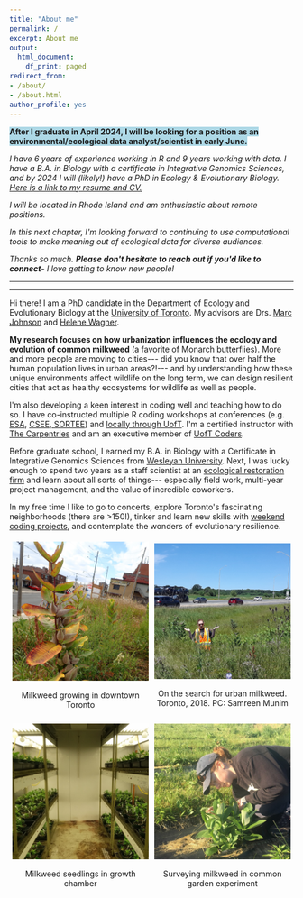 ```yaml
---
title: "About me"
permalink: /
excerpt: About me
output:
  html_document:
    df_print: paged
redirect_from:
- /about/
- /about.html
author_profile: yes
---
```


<span style="font-weight: bold; background-color: lightblue;">After I graduate in April 2024, I will be looking for a position as an environmental/ecological data analyst/scientist in early June.</span>

*I have 6 years of experience working in R and 9 years working with data. I have a B.A. in Biology with a certificate in Integrative Genomics Sciences, and by 2024 I will (likely!) have a PhD in Ecology & Evolutionary Biology. [Here is a link to my resume and CV.](/cv.md)*

*I will be located in Rhode Island and am enthusiastic about remote positions.*

*In this next chapter, I'm looking forward to continuing to use computational tools to make meaning out of ecological data for diverse audiences.*

*Thanks so much. **Please don't hesitate to reach out if you'd like to connect**- I love getting to know new people!*

------------------------------------------------------------------------

------------------------------------------------------------------------

Hi there! I am a PhD candidate in the Department of Ecology and Evolutionary Biology at the [University of Toronto](https://eeb.utoronto.ca/). My advisors are Drs. [Marc Johnson](https://evoecolab.wordpress.com/) and [Helene Wagner](http://sites.utm.utoronto.ca/wagnerlab).

**My research focuses on how urbanization influences the ecology and evolution of common milkweed** (a favorite of Monarch butterflies). More and more people are moving to cities--- did you know that over half the human population lives in urban areas?!--- and by understanding how these unique environments affect wildlife on the long term, we can design resilient cities that act as healthy ecosystems for wildlife as well as people.

I'm also developing a keen interest in coding well and teaching how to do so. I have co-instructed multiple R coding workshops at conferences (e.g. [ESA](https://sbreitbart.github.io/DataSci_for_Ecologists/), [CSEE, SORTEE](https://afilazzola.github.io/FastR/)) and [locally through UofT](https://sbreitbart.github.io/BGSS_Retreat_2021_Workshop/). I'm a certified instructor with [The Carpentries](https://carpentries.org/) and am an executive member of [UofT Coders](https://uoftcoders.github.io/).

Before graduate school, I earned my B.A. in Biology with a Certificate in Integrative Genomics Sciences from [Wesleyan University](https://www.wesleyan.edu/). Next, I was lucky enough to spend two years as a staff scientist at an [ecological restoration firm](https://princetonhydro.com/) and learn about all sorts of things--- especially field work, multi-year project management, and the value of incredible coworkers.

In my free time I like to go to concerts, explore Toronto's fascinating neighborhoods (there are >150!), tinker and learn new skills with [weekend coding projects](/portfolio.md), and contemplate the wonders of evolutionary resilience.


<div style="display: flex; justify-content: center; align-items: center; flex-wrap: wrap;">
    <div style="flex: 0 0 48%; margin: 1%;">
        <img src="./images/mw_multi.jpg" alt="Milkweed growing in downtown Toronto" style="width:100%">
        <p style="text-align:center;">Milkweed growing in downtown Toronto</p>
    </div>
    <div style="flex: 0 0 48%; margin: 1%;">
        <img src="./images/2018_fieldwork.jpg" alt="On the search for urban milkweed. Toronto, 2018. PC: Samreen Munim" style="width:100%">
        <p style="text-align:center;">On the search for urban milkweed. Toronto, 2018. PC: Samreen Munim</p>
    </div>
    <div style="flex: 0 0 48%; margin: 1%;">
        <img src="./images/growth_chamber.jpg" alt="Milkweed seedlings in growth chamber" style="width:100%">
        <p style="text-align:center;">Milkweed seedlings in growth chamber</p>
    </div>
    <div style="flex: 0 0 48%; margin: 1%;">
        <img src="./images/KSR_2021.jpeg" alt="Surveying milkweed in common garden experiment" style="width:100%">
        <p style="text-align:center;">Surveying milkweed in common garden experiment</p>
    </div>
</div>
